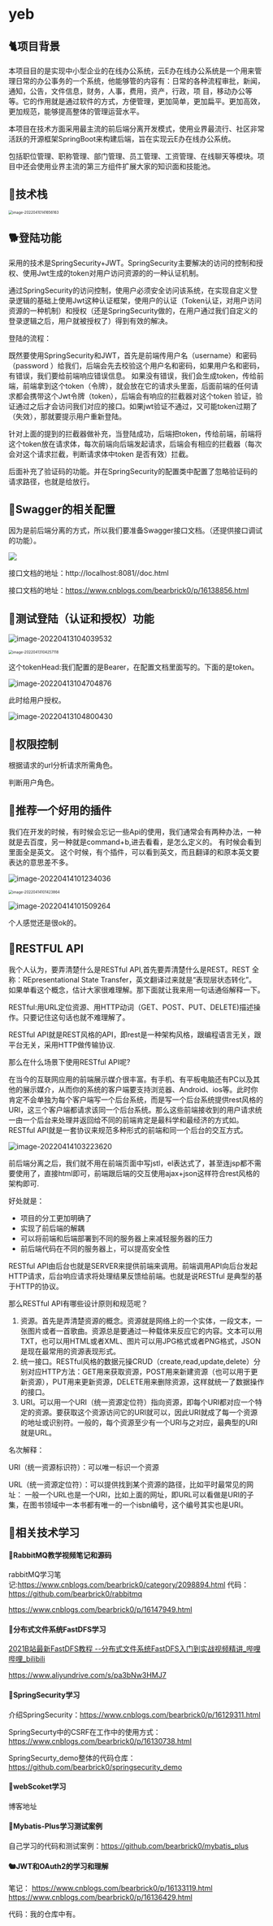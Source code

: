 # yeb

## 🐈‍项目背景
本项目目的是实现中小型企业的在线办公系统，云E办在线办公系统是一个用来管理日常的办公事务的一个系统，他能够管的内容有：日常的各种流程审批，新闻，通知，公告，文件信息，财务，人事，费用，资产，行政，项
目，移动办公等等。它的作用就是通过软件的方式，方便管理，更加简单，更加扁平。更加高效，更加规范，能够提高整体的管理运营水平。

本项目在技术方面采用最主流的前后端分离开发模式，使用业界最流行、社区非常活跃的开源框架SpringBoot来构建后端，旨在实现云E办在线办公系统。

包括职位管理、职称管理、部门管理、员工管理、工资管理、在线聊天等模块。项目中还会使用业界主流的第三方组件扩展大家的知识面和技能池。

## 🐽技术栈
<img src="https://bearbrick0.oss-cn-qingdao.aliyuncs.com/images/img/202204101420283.png" alt="image-20220410141656163" style="zoom:50%;" />

## 🐕登陆功能

采用的技术是SpringSecurity+JWT。SpringSecurity主要解决的访问的控制和授权、使用Jwt生成的token对用户访问资源的的一种认证机制。

通过SpringSecurity的访问控制，使用户必须安全访问该系统，在实现自定义登录逻辑的基础上使用Jwt这种认证框架，使用户的认证（Token认证，对用户访问资源的一种机制）和授权（还是SpringSecurity做的，在用户通过我们自定义的登录逻辑之后，用户就被授权了）得到有效的解决。

登陆的流程：

既然要使用SpringSecurity和JWT，首先是前端传用户名（username）和密码（password
）给我们，后端会先去校验这个用户名和密码，如果用户名和密码，有错误，我们要给前端响应错误信息。
如果没有错误，我们会生成token，传给前端，前端拿到这个token（令牌），就会放在它的请求头里面，后面前端的任何请求都会携带这个Jwt令牌（token），后端会有响应的拦截器对这个token
验证，验证通过之后才会访问我们对应的接口。如果jwt验证不通过，又可能token过期了（失效），那就要提示用户重新登陆。

针对上面的提到的拦截器做补充，当登陆成功，后端把token，传给前端，前端将这个token放在请求体，每次前端向后端发起请求，后端会有相应的拦截器（每次会对这个请求拦截，判断请求体中token
是否有效）拦截。

后面补充了验证码的功能。并在SpringSecurity的配置类中配置了忽略验证码的请求路径，也就是给放行。

## 🐔Swagger的相关配置

因为是前后端分离的方式，所以我们要准备Swagger接口文档。（还提供接口调试的功能）。

![](https://bearbrick0.oss-cn-qingdao.aliyuncs.com/images/img/202204130955021.png)

接口文档的地址：http://localhost:8081//doc.html


接口文档的地址：https://www.cnblogs.com/bearbrick0/p/16138856.html


## 🐧测试登陆（认证和授权）功能

![image-20220413104039532](https://bearbrick0.oss-cn-qingdao.aliyuncs.com/images/img/202204131040370.png)

<img src="https://bearbrick0.oss-cn-qingdao.aliyuncs.com/images/img/202204131048056.png" alt="image-20220413104257118" style="zoom:50%;" />

这个tokenHead:我们配置的是Bearer，在配置文档里面写的。下面的是token。

![image-20220413104704876](https://bearbrick0.oss-cn-qingdao.aliyuncs.com/images/img/202204131048798.png)

此时给用户授权。

![image-20220413104800430](https://bearbrick0.oss-cn-qingdao.aliyuncs.com/images/img/202204131048237.png)

## 🐒权限控制

根据请求的url分析请求所需角色。

判断用户角色。

## 🐣推荐一个好用的插件

我们在开发的时候，有时候会忘记一些Api的使用，我们通常会有两种办法，一种就是去百度，另一种就是command+b,进去看看，是怎么定义的。
有时候会看到里面全是英文。
这个时候，有个插件，可以看到英文，而且翻译的和原本英文要表达的意思差不多。

![image-20220414101234036](https://bearbrick0.oss-cn-qingdao.aliyuncs.com/images/img/202204141012394.png)

<img src="https://bearbrick0.oss-cn-qingdao.aliyuncs.com/images/img/202204141014517.png" alt="image-20220414101423864" style="zoom:50%;" />

![image-20220414101509264](https://bearbrick0.oss-cn-qingdao.aliyuncs.com/images/img/202204141015380.png)

个人感觉还是很ok的。

## 🐥RESTFUL API

我个人认为，要弄清楚什么是RESTful API,首先要弄清楚什么是REST。REST 全称：REpresentational State Transfer，英文翻译过来就是“表现层状态转化”。
如果单看这个概念，估计大家很难理解。那下面就让我来用一句话通俗解释一下。 

RESTful:用URL定位资源、用HTTP动词（GET、POST、PUT、DELETE)描述操作。只要记住这句话也就不难理解了。

RESTful API就是REST风格的API，即rest是一种架构风格，跟编程语言无关，跟平台无关，采用HTTP做传输协议.

那么在什么场景下使用RESTful API呢?

在当今的互联网应用的前端展示媒介很丰富。有手机、有平板电脑还有PC以及其他的展示媒介，从而你的系统的客户端要支持浏览器、Android、ios等。此时你肯定不会单独为每个客户端写一个后台系统，而是写一个后台系统提供rest风格的URI，这三个客户端都请求该同一个后台系统。那么这些前端接收到的用户请求统一由一个后台来处理并返回给不同的前端肯定是最科学和最经济的方式如。RESTful API就是一套协议来规范多种形式的前端和同一个后台的交互方式。

![image-20220414103223620](https://bearbrick0.oss-cn-qingdao.aliyuncs.com/images/img/202204141032526.png)

前后端分离之后，我们就不用在前端页面中写jstl，el表达式了，甚至连jsp都不需要使用了，直接html即可，前端跟后端的交互使用ajax+json这样符合rest风格的架构即可.

好处就是：
- 项目的分工更加明确了
- 实现了前后端的解耦
- 可以将前端和后端部署到不同的服务器上来减轻服务器的压力
- 前后端代码在不同的服务器上，可以提高安全性

RESTful API由后台也就是SERVER来提供前端来调用。前端调用API向后台发起HTTP请求，后台响应请求将处理结果反馈给前端。也就是说RESTful 是典型的基于HTTP的协议。

那么RESTful API有哪些设计原则和规范呢？

1. 资源。首先是弄清楚资源的概念。资源就是网络上的一个实体，一段文本，一张图片或者一首歌曲。资源总是要通过一种载体来反应它的内容。文本可以用TXT，也可以用HTML或者XML、图片可以用JPG格式或者PNG格式，JSON是现在最常用的资源表现形式。
2. 统一接口。RESTful风格的数据元操CRUD（create,read,update,delete）分别对应HTTP方法：GET用来获取资源，POST用来新建资源（也可以用于更新资源），PUT用来更新资源，DELETE用来删除资源，这样就统一了数据操作的接口。
3. URI。可以用一个URI（统一资源定位符）指向资源，即每个URI都对应一个特定的资源。要获取这个资源访问它的URI就可以，因此URI就成了每一个资源的地址或识别符。一般的，每个资源至少有一个URI与之对应，最典型的URI就是URL。

名次解释：

URI（统一资源标识符）：可以唯一标识一个资源

URL（统一资源定位符）：可以提供找到某个资源的路径，比如平时最常见的网址：
一般一个URL也是一个URI，比如上面的网址，即URL可以看做是URI的子集，在图书领域中一本书都有唯一的一个isbn编号，这个编号其实也是URI。


## 🐓相关技术学习

#### 🦩RabbitMQ教学视频笔记和源码

rabbitMQ学习笔记:https://www.cnblogs.com/bearbrick0/category/2098894.html
代码：https://github.com/bearbrick0/rabbitmq

https://www.cnblogs.com/bearbrick0/p/16147949.html


#### 🐇分布式文件系统FastDFS学习

[2021B站最新FastDFS教程 --分布式文件系统FastDFS入门到实战视频精讲_哔哩哔哩_bilibili](https://www.bilibili.com/video/BV1gh411z7kJ?spm_id_from=333.337.search-card.all.click)

https://www.aliyundrive.com/s/pa3bNw3HMJ7

#### 🦢SpringSecurity学习

介绍SpringSecurity：https://www.cnblogs.com/bearbrick0/p/16129311.html

SpringSecurty中的CSRF在工作中的使用方式：https://www.cnblogs.com/bearbrick0/p/16130738.html

SpringSecurty_demo整体的代码仓库：https://github.com/bearbrick0/springsecurity_demo

#### 🦚webScoket学习

博客地址

#### 🐁Mybatis-Plus学习测试案例


自己学习的代码和测试案例：https://github.com/bearbrick0/mybatis_plus


#### 🐿JWT和OAuth2的学习和理解

笔记：
https://www.cnblogs.com/bearbrick0/p/16133119.html
https://www.cnblogs.com/bearbrick0/p/16136429.html

代码：我的仓库中有。



